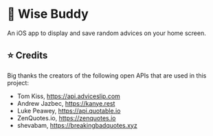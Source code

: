 # 🤖 Wise Buddy

An iOS app to display and save random advices on your home screen.

## ⭐️ Credits

Big thanks the creators of the following open APIs that are used in this project:

- Tom Kiss, https://api.adviceslip.com
- Andrew Jazbec, https://kanye.rest
- Luke Peawey, https://api.quotable.io
- ZenQuotes.io, https://zenquotes.io
- shevabam, https://breakingbadquotes.xyz
